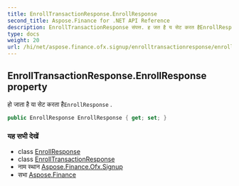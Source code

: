 ```yaml
---
title: EnrollTransactionResponse.EnrollResponse
second_title: Aspose.Finance for .NET API Reference
description: EnrollTransactionResponse संपत्त. ह जत है य सेट करत हैEnrollResponse .
type: docs
weight: 20
url: /hi/net/aspose.finance.ofx.signup/enrolltransactionresponse/enrollresponse/
---
```

## EnrollTransactionResponse.EnrollResponse property

हो जाता है या सेट करता है`EnrollResponse` .

```csharp
public EnrollResponse EnrollResponse { get; set; }
```

### यह सभी देखें

* class [EnrollResponse](../../enrollresponse/)
* class [EnrollTransactionResponse](../)
* नाम स्थान [Aspose.Finance.Ofx.Signup](../../enrolltransactionresponse/)
* सभा [Aspose.Finance](../../../)



